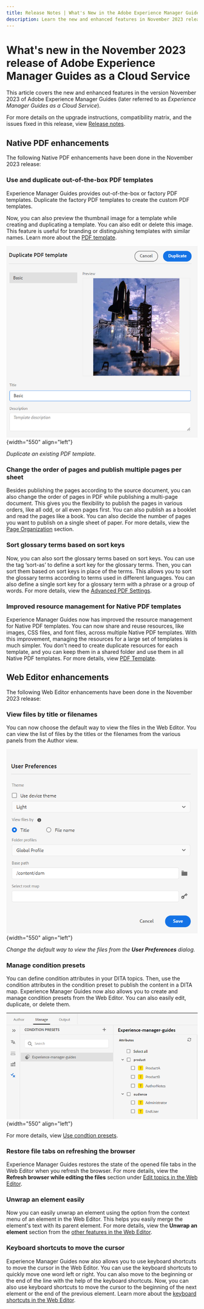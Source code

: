 ```yaml
---
title: Release Notes | What's New in the Adobe Experience Manager Guides, November 2023 release
description: Learn the new and enhanced features in November 2023 release of Adobe Experience Manager Guides as a Cloud Service.
---
```

# What's new in the November 2023 release of Adobe Experience Manager Guides as a Cloud Service

This article covers the new and enhanced features in the version  November 2023 of Adobe Experience Manager Guides (later referred to as *Experience Manager Guides as a Cloud Service*).

For more details on the upgrade instructions, compatibility matrix, and the issues fixed in this release, view [Release notes](release-notes-2023.11.0.md).

## Native PDF enhancements

The following Native PDF enhancements have been done in the November 2023 release:

### Use and duplicate out-of-the-box PDF templates 

Experience Manager Guides provides out-of-the-box  or factory PDF templates. Duplicate the factory PDF templates to create the custom PDF templates.

Now, you can also preview the thumbnail image for a template while creating and duplicating a template. You can also edit or delete this image. This feature is useful for branding or distinguishing templates with similar names.
Learn more about the [PDF template](../native-pdf/pdf-template.md).
 
![Duplicate PDF template dialog](assets/duplicate-template.png){width="550" align="left"}

*Duplicate an existing PDF template.*


### Change the order of pages and publish multiple pages per sheet

Besides publishing the pages according to the source document, you can also change the order of pages in PDF while publishing a multi-page document.  This gives you the flexibility to publish the pages in various orders, like all odd, or all even pages first. You can also publish as a booklet and read the pages like a book. You can also decide the number of pages you want to publish on a single sheet of paper. For more details, view the [Page Organization](../native-pdf/components-pdf-template.md#page-organization) section. 

### Sort glossary terms based on sort keys

Now, you can also sort the glossary terms based on sort keys. You can use the tag ‘sort-as’ to define a sort key for the glossary terms. Then, you can sort them based on sort keys in place of the terms. This allows you to sort the glossary terms according to terms used in different languages. You can also define a single sort key for a glossary term with a phrase or a group of words. 
For more details, view the [Advanced PDF Settings](../native-pdf/components-pdf-template.md#advanced-pdf-settings).


### Improved resource management for Native PDF templates 

Experience Manager Guides now has improved the resource management for Native PDF templates. You can now share and reuse resources, like images, CSS files, and font files, across multiple Native PDF templates. With this improvement, managing the resources for a large set of templates is much simpler. You don't need to create duplicate resources for each template, and you can keep them in a shared folder and use them in all Native PDF templates.
For more details, view [PDF Template](../native-pdf/pdf-template.md). 

## Web Editor enhancements

The following Web Editor enhancements have been done in the November 2023 release:


### View files by title or filenames 

You can now choose the default way to view the files in the Web Editor. You can view the list of files by the titles or the filenames from the various panels from the Author view.

![User Preferences dialog](assets/user-preferences-2311.png){width="550" align="left"}

*Change the default way to view the files from the **User Preferences** dialog.*
 

### Manage condition presets 

You can define condition attributes in your DITA topics. Then, use the condition attributes in the condition preset to publish the content in a DITA map. Experience Manager Guides now also allows you to create and manage condition presets from the Web Editor. You can also easily edit, duplicate, or delete them.

![Condtion Presets from the Manage tab of the Web editor ](assets/web-editor-manage-condition-presets.png){width="550" align="left"}

For more details, view [Use condtion presets](../user-guide/generate-output-use-condition-presets.md).

### Restore file tabs on refreshing the browser

Experience Manager Guides restores the state of the opened file tabs in the Web Editor when you refresh the browser. For more details, view the **Refresh browser while editing the files** section under [Edit topics in the Web Editor](../user-guide/web-editor-edit-topics.md).

### Unwrap an element easily 

Now you can easily unwrap an element using the option from the context menu of an element in the Web Editor. This helps you easily merge the element's text with its parent element. 
For more details, view the **Unwrap an element** section from the [other features in the Web Editor](../user-guide/web-editor-other-features.md). 

### Keyboard shortcuts to move the cursor 

Experience Manager Guides now also allows you to use keyboard shortcuts to move the cursor in the Web Editor. You can use the keyboard shortcuts to quickly move one word left or right. You can also move to the beginning or the end of the line with the help of the keyboard shortcuts.
Now, you can also use keyboard shortcuts to move the cursor to the beginning of the next element or the end of the previous element.
Learn more about the [keyboard shortcuts in the Web Editor](../user-guide/web-editor-keyboard-shortcuts.md).
